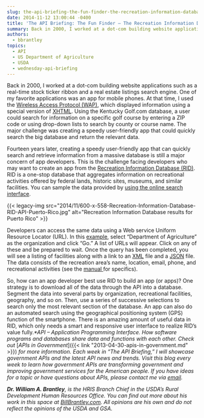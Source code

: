 ```yaml
---
slug: the-api-briefing-the-fun-finder-the-recreation-information-database
date: 2014-11-12 13:00:44 -0400
title: 'The API Briefing: The Fun Finder – The Recreation Information Database'
summary: Back in 2000, I worked at a dot-com building website applications such as a real-time stock ticker ribbon and a real estate listings search engine. One of my favorite applications was an app for mobile phones. At that time, I used the Wireless Access Protocol (WAP), which displayed information using a special version of XHTML.
authors:
  - bbrantley
topics:
  - API
  - US Department of Agriculture
  - USDA
  - wednesday-api-briefing
---
```


Back in 2000, I worked at a dot-com building website applications such as a real-time stock ticker ribbon and a real estate listings search engine. One of my favorite applications was an app for mobile phones. At that time, I used the <a href="http://en.wikipedia.org/wiki/Wireless_Application_Protocol" target="_blank">Wireless Access Protocol (WAP)</a>, which displayed information using a special version of <a href="http://en.wikipedia.org/wiki/XHTML" target="_blank">XHTML</a>. Using the Kentucky Golf.com database, a user could search for information on a specific golf course by entering a ZIP code or using drop-down lists to search by county or course name. The major challenge was creating a speedy user-friendly app that could quickly search the big database and return the relevant data.

Fourteen years later, creating a speedy user-friendly app that can quickly search and retrieve information from a massive database is still a major concern of app developers. This is the challenge facing developers who may want to create an app from the <a href="http://ridb.recreation.gov/" target="_blank">Recreation Information Database (RID)</a>. RID is a one-stop database that aggregates information on recreational activities offered by federal lands, historic sites, museums, and similar facilities. You can sample the data provided by [using the online search interface](http://ridb.recreation.gov/).

{{< legacy-img src="2014/11/600-x-558-Recreation-Information-Database-RID-API-Puerto-Rico.jpg" alt="Recreation Information Database results for Puerto Rico" >}}

Developers can access the same data using a Web service Uniform Resource Locator (URL). In this <a href="https://ridb.recreation.gov/?action=datasharing" target="_blank">example</a>, select “Department of Agriculture” as the organization and click “Go.” A list of URLs will appear. Click on any of these and be prepared to wait. Once the query has been completed, you will see a listing of facilities along with a link to an <a href="http://en.wikipedia.org/wiki/XML" target="_blank">XML</a> file and a <a href="http://en.wikipedia.org/wiki/JSON" target="_blank">JSON</a> file. The data consists of the recreation area’s name, location, email, phone, and recreational activities (see the <a href="https://ridb.recreation.gov/RIDBWebSvcManual.pdf" target="_blank">manual </a>for specifics).

So, how can an app developer best use RID to build an app (or apps)? One strategy is to download all of the data through the API into a database. Segment the data into several parts by organization, recreational facilities, geography, and so on. Then, use a series of successive selections to search only the most relevant section of the database. An app can also do an automated search using the geographical positioning system (GPS) function of the smartphone. There is an amazing amount of useful data in RID, which only needs a smart and responsive user interface to realize RID&#8217;s value fully._*API – Application Programming Interface. How software programs and databases share data and functions with each other. Check out_ [_APIs in Government_]({{< link "2013-04-30-apis-in-government.md" >}}) _for more information._
_Each week in “The API Briefing,” I will showcase government APIs and the latest API news and trends. Visit this blog every week to learn how government APIs are transforming government and improving government services for the American people. If you have ideas for a topic or have questions about APIs, please contact me via_ [_email_](mailto:Bill.Brantley@wdc.usda.gov)_._

**_Dr. William A. Brantley_**_, is the HRIS Branch Chief in the USDA&#8217;s Rural Development Human Resources Office. You can find out more about his work in this space at_ [_BillBrantley.com_](http://billbrantley.com/)_. All opinions are his own and do not reflect the opinions of the USDA and GSA._
